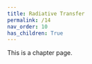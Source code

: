 ```yaml
---
title: Radiative Transfer
permalink: /14
nav_order: 10
has_children: True
---
```


This is a chapter page.